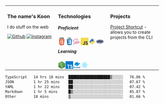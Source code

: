 <table><tr><td valign="top" width="33%">

### The name's Koon
<!-- about_me starts -->
I do stuff on the web

[![Github][github_badge]][github_badge_link]
[![Instagram][instagram_badge]][instagram_badge_link]
<!-- about_me ends -->
</td><td valign="top" width="34%">

### Technologies

##### Proficient

<img alt="HTML" title="HTML" align="left" width="25px" src="https://raw.githubusercontent.com/github/explore/80688e429a7d4ef2fca1e82350fe8e3517d3494d/topics/html/html.png"/>
<img alt="CSS" title="CSS" align="left" width="25px" src="https://raw.githubusercontent.com/github/explore/80688e429a7d4ef2fca1e82350fe8e3517d3494d/topics/css/css.png"/>
<img alt="SASS" title="SASS" align="left" width="25px" src="https://raw.githubusercontent.com/github/explore/80688e429a7d4ef2fca1e82350fe8e3517d3494d/topics/sass/sass.png"/>
<img alt="Javascript" title="Javascript" align="left" width="25px" src="https://raw.githubusercontent.com/github/explore/80688e429a7d4ef2fca1e82350fe8e3517d3494d/topics/javascript/javascript.png"/>
<img alt="Python" title="Python" align="left" width="25px" src="https://raw.githubusercontent.com/github/explore/80688e429a7d4ef2fca1e82350fe8e3517d3494d/topics/python/python.png"/>
<img alt="PHP" title="PHP" align="left" width="25px" src="https://raw.githubusercontent.com/github/explore/80688e429a7d4ef2fca1e82350fe8e3517d3494d/topics/php/php.png"/>
<br>

##### Learning

<img alt="Node.js" title="Node.js" align="left" width="25px" src="https://raw.githubusercontent.com/github/explore/80688e429a7d4ef2fca1e82350fe8e3517d3494d/topics/nodejs/nodejs.png"/>
<img alt="Typescript" title="Typescript" align="left" width="25px" src="https://raw.githubusercontent.com/github/explore/80688e429a7d4ef2fca1e82350fe8e3517d3494d/topics/typescript/typescript.png"/>
<img alt="Docker" title="Docker & Docker Compose" align="left" width="25px" src="https://raw.githubusercontent.com/github/explore/80688e429a7d4ef2fca1e82350fe8e3517d3494d/topics/docker/docker.png"/>
<img alt="React" title="React" align="left" width="25px" src="https://raw.githubusercontent.com/github/explore/80688e429a7d4ef2fca1e82350fe8e3517d3494d/topics/react/react.png"/>

</td><td valign="top" width="33%">

### Projects
<!-- projs starts -->

[Project Shortcut](https://github.com/koon64/project_shortcut) - allows you to create projects from the CLI

<!-- projs ends -->
</td></tr></table>

<!--START_SECTION:waka-->
```text
TypeScript   14 hrs 18 mins  ███████████████████▒░░░░░   76.86 % 
JSON         1 hr 25 mins    ██░░░░░░░░░░░░░░░░░░░░░░░   07.67 % 
YAML         1 hr 22 mins    ██░░░░░░░░░░░░░░░░░░░░░░░   07.42 % 
Markdown     1 hr 5 mins     █▒░░░░░░░░░░░░░░░░░░░░░░░   05.87 % 
Other        18 mins         ▒░░░░░░░░░░░░░░░░░░░░░░░░   01.66 % 
```
<!--END_SECTION:waka-->

[github_badge]: https://img.shields.io/github/followers/k2on?logo=github
[github_badge_link]: https://github.com/k2on
[instagram_badge]: https://img.shields.io/badge/-instagram-444?logo=instagram
[instagram_badge_link]: https://www.instagram.com/max.koon/
